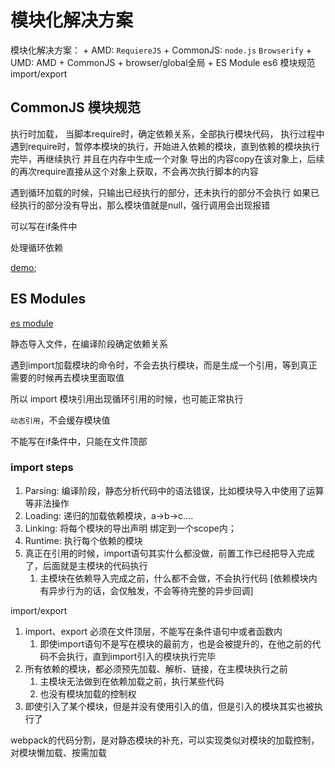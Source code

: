 # 模块化解决方案

模块化解决方案：
    + AMD: `RequiereJS`
    + CommonJS: `node.js`  `Browserify`
    + UMD: AMD + CommonJS + browser/global全局
    + ES Module es6 模块规范 import/export

## CommonJS 模块规范

执行时加载， 当脚本require时，确定依赖关系，全部执行模块代码，
执行过程中 遇到require时，暂停本模块的执行，开始进入依赖的模块，直到依赖的模块执行完毕，再继续执行
并且在内存中生成一个对象 导出的内容copy在该对象上，后续的再次require直接从这个对象上获取，不会再次执行脚本的内容

遇到循环加载的时候，只输出已经执行的部分，还未执行的部分不会执行
如果已经执行的部分没有导出，那么模块值就是null，强行调用会出现报错

可以写在if条件中

处理循环依赖

[demo](../../test/require/main.js);

## ES Modules

[es module](esm.md)

静态导入文件，在编译阶段确定依赖关系

遇到import加载模块的命令时，不会去执行模块，而是生成一个引用，等到真正需要的时候再去模块里面取值

所以 import 模块引用出现循环引用的时候，也可能正常执行

`动态引用`，不会缓存模块值

不能写在if条件中，只能在文件顶部

### import steps

1. Parsing: 编译阶段，静态分析代码中的语法错误，比如模块导入中使用了运算等非法操作
2. Loading: 递归的加载依赖模块，a->b->c....
3. Linking: 将每个模块的导出声明 绑定到一个scope内；
4. Runtime: 执行每个依赖的模块
5. 真正在引用的时候，import语句其实什么都没做，前置工作已经把导入完成了，后面就是主模块的代码执行
   1. 主模块在依赖导入完成之前，什么都不会做，不会执行代码 [依赖模块内有异步行为的话，会仅触发，不会等待完整的异步回调]

import/export

1. import、export 必须在文件顶层，不能写在条件语句中或者函数内
   1. 即使import语句不是写在模块的最前方，也是会被提升的，在他之前的代码不会执行，直到import引入的模块执行完毕
2. 所有依赖的模块，都必须预先加载、解析、链接，在主模块执行之前
   1. 主模块无法做到在依赖加载之前，执行某些代码
   2. 也没有模块加载的控制权
3. 即使引入了某个模块，但是并没有使用引入的值，但是引入的模块其实也被执行了

webpack的代码分割，是对静态模块的补充，可以实现类似对模块的加载控制，
对模块懒加载、按需加载
